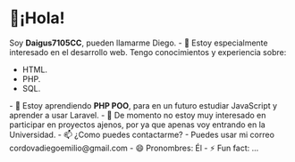 <h1>👋¡Hola!</h1>
 Soy <b>Daigus7105CC</b>, pueden llamarme Diego.
- 👀 Estoy especialmente interesado en el desarrollo web. Tengo conocimientos y experiencia sobre:
<ul>
  <li>HTML.</li>
  <li>PHP.</li>
  <li>SQL.</li>
</ul>
- 🌱 Estoy aprendiendo <b>PHP POO</b>, para en un futuro estudiar JavaScript y aprender a usar Laravel.
- 💞️ De momento no estoy muy interesado en participar en proyectos ajenos, por ya que apenas voy entrando en la Universidad.
- 📫 ¿Como puedes contactarme?
- Puedes usar mi correo cordovadiegoemilio@gmail.com
- 😄 Pronombres: Él
- ⚡ Fun fact: ...

<!---
DiegoCordova7/DiegoCordova7 is a ✨ special ✨ repository because its `README.md` (this file) appears on your GitHub profile.
You can click the Preview link to take a look at your changes.
--->
